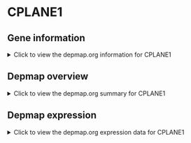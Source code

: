 <h1>CPLANE1</h1>

<h2>Gene information</h2>
<details>
  <summary>Click to view the depmap.org information for CPLANE1</summary>
  <iframe src="https://depmap.org/portal/gene/CPLANE1?tab=about" style="border:none;width:100%;height:800px"></iframe>
</details>

<h2>Depmap overview</h2>
<details>
  <summary>Click to view the depmap.org summary for CPLANE1</summary>
  <iframe src="https://depmap.org/portal/gene/CPLANE1?tab=overview" style="border:none;width:100%;height:800px"></iframe>
</details>

<h2>Depmap expression</h2>
<details>
  <summary>Click to view the depmap.org expression data for CPLANE1</summary>
  <iframe src="https://depmap.org/portal/gene/CPLANE1?tab=characterization" style="border:none;width:100%;height:800px"></iframe>
</details>


<!--
<h2>Reactome Pathway diagram</h2>
<details>
  <summary>Click to view Reactome pathway for CPLANE1</summary>
  PNAME
</details>
-->


